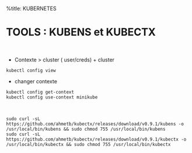 %title: KUBERNETES



# TOOLS : KUBENS et KUBECTX


<br>

* Contexte > cluster ( user/creds) + cluster

```
kubectl config view
```

* changer contexte

```
kubectl config get-context
kubectl config use-context minikube
```

<br>

```
sudo curl -sL https://github.com/ahmetb/kubectx/releases/download/v0.9.1/kubens -o /usr/local/bin/kubens && sudo chmod 755 /usr/local/bin/kubens
sudo curl -sL https://github.com/ahmetb/kubectx/releases/download/v0.9.1/kubectx -o /usr/local/bin/kubectx && sudo chmod 755 /usr/local/bin/kubectx
```
